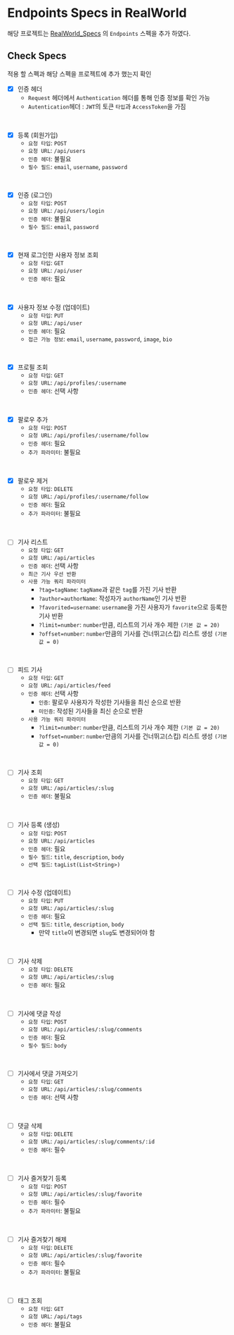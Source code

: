 # Endpoints Specs in RealWorld
해당 프로젝트는 [RealWorld_Specs](https://realworld-docs.netlify.app/docs/specs/backend-specs/endpoints) 의 `Endpoints` 스펙을 추가 하였다.
## Check Specs
적용 할 스펙과 해당 스펙을 프로젝트에 추가 했는지 확인
- [x] 인증 헤더
  - `Request` 헤더에서 `Authentication` 헤더를 통해 인증 정보를 확인 가능
  - `Autentication`헤더 : `JWT`의 토큰 `타입`과 `AccessToken`을 가짐  
<br/>

- [x] 등록 (회원가입)
  - `요청 타입`: `POST`
  - `요청 URL`: `/api/users`
  - `인증 헤더`: 불필요
  - `필수 필드`: `email`, `username`, `password`  
<br/>

- [x] 인증 (로그인)
  - `요청 타입`: `POST`
  - `요청 URL`: `/api/users/login`
  - `인증 헤더`: 불필요
  - `필수 필드`: `email`, `password`  
<br/>

- [x] 현재 로그인한 사용자 정보 조회
    - `요청 타입`: `GET`
    - `요청 URL`: `/api/user`
    - `인증 헤더`: 필요  
<br/>

- [x] 사용자 정보 수정 (업데이트)
    - `요청 타입`: `PUT`
    - `요청 URL`: `/api/user`
    - `인증 헤더`: 필요
    - `접근 가능 정보`: `email`, `username`, `password`, `image`, `bio`  
<br/>

- [x] 프로필 조회
  - `요청 타입`: `GET`
  - `요청 URL`: `/api/profiles/:username`
  - `인증 헤더`: 선택 사항  
<br/>

- [x] 팔로우 추가
  - `요청 타입`: `POST`
  - `요청 URL`: `/api/profiles/:username/follow`
  - `인증 헤더`: 필요
  - `추가 파라미터`: 불필요  
<br/>

- [x] 팔로우 제거
  - `요청 타입`: `DELETE`
  - `요청 URL`: `/api/profiles/:username/follow`
  - `인증 헤더`: 필요
  - `추가 파라미터`: 불필요  
<br/>

- [ ] 기사 리스트
  - `요청 타입`: `GET`
  - `요청 URL`: `/api/articles`
  - `인증 헤더`: 선택 사항
  - `최근 기사 우선 반환`
  - `사용 가능 쿼리 파라미터`
    - `?tag=tagName`: `tagName`과 같은 `tag`를 가진 기사 반환
    - `?author=authorName`: 작성자가 `authorName`인 기사 반환
    - `?favorited=username`: `username`을 가진 사용자가 `favorite`으로 등록한 기사 반환
    - `?limit=number`: `number`만큼, 리스트의 기사 개수 제한 `(기본 값 = 20)`
    - `?offset=number`: `number`만큼의 기사를 건너뛰고(스킵) 리스트 생성 `(기본 값 = 0)`  
<br/>

- [ ] 피드 기사
  - `요청 타입`: `GET`
  - `요청 URL`: `/api/articles/feed`
  - `인증 헤더`: 선택 사항
    - `인증`: 팔로우 사용자가 작성한 기사들을 최신 순으로 반환
    - `미인증`: 작성된 기사들을 최신 순으로 반환
  - `사용 가능 쿼리 파라미터`
    - `?limit=number`: `number`만큼, 리스트의 기사 개수 제한 `(기본 값 = 20)`
    - `?offset=number`: `number`만큼의 기사를 건너뛰고(스킵) 리스트 생성 `(기본 값 = 0)`  
<br/>

- [ ] 기사 조회
  - `요청 타입`: `GET`
  - `요청 URL`: `/api/articles/:slug`
  - `인증 헤더`: 불필요  
<br/>

- [ ] 기사 등록 (생성)
  - `요청 타입`: `POST`
  - `요청 URL`: `/api/articles`
  - `인증 헤더`: 필요
  - `필수 필드`: `title`, `description`, `body`
  - `선택 필드`: `tagList(List<String>)`  
<br/>

- [ ] 기사 수정 (업데이트)
  - `요청 타입`: `PUT`
  - `요청 URL`: `/api/articles/:slug`
  - `인증 헤더`: 필요
  - `선택 필드`: `title`, `description`, `body`
    - 만약 `title`이 변경되면 `slug`도 변경되어야 함  
<br/>

- [ ] 기사 삭제
  - `요청 타입`: `DELETE`
  - `요청 URL`: `/api/articles/:slug`
  - `인증 헤더`: 필요  
<br/>

- [ ] 기사에 댓글 작성
  - `요청 타입`: `POST`
  - `요청 URL`: `/api/articles/:slug/comments`
  - `인증 헤더`: 필요
  - `필수 필드`: `body`  
<br/>

- [ ] 기사에서 댓글 가져오기
  - `요청 타입`: `GET`
  - `요청 URL`: `/api/articles/:slug/comments`
  - `인증 헤더`: 선택 사항  
<br/>

- [ ] 댓글 삭제
  - `요청 타입`: `DELETE`
  - `요청 URL`: `/api/articles/:slug/comments/:id`
  - `인증 헤더`: 필수  
<br/>

- [ ] 기사 즐겨찾기 등록
  - `요청 타입`: `POST`
  - `요청 URL`: `/api/articles/:slug/favorite`
  - `인증 헤더`: 필수
  - `추가 파라미터`: 불필요  
<br/>

- [ ] 기사 즐겨찾기 해제
  - `요청 타입`: `DELETE`
  - `요청 URL`: `/api/articles/:slug/favorite`
  - `인증 헤더`: 필수
  - `추가 파라미터`: 불필요  
<br/>

- [ ] 태그 조회
  - `요청 타입`: `GET`
  - `요청 URL`: `/api/tags`
  - `인증 헤더`: 불필요